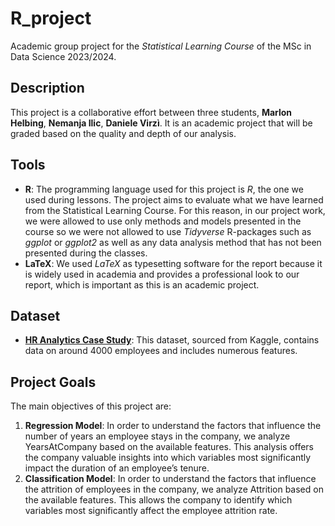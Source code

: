# R_project
Academic group project for the *Statistical Learning Course* of the MSc in Data Science 2023/2024.


## Description
This project is a collaborative effort between three students, **Marlon Helbing**, **Nemanja Ilic**, **Daniele Virzì**. It is an academic project that will be graded based on the quality and depth of our analysis.


## Tools
- **R**: The programming language used for this project is *R*, the one we used during lessons. The project aims to evaluate what we have learned from the Statistical Learning Course. For this reason, in our project work, we were allowed to use only methods and models presented in the course so we were not allowed to use *Tidyverse* R-packages such as *ggplot* or *ggplot2* as well as any data analysis method that has not been presented during the classes.
- **LaTeX**: We used *LaTeX* as typesetting software for the report because it is widely used in academia and provides a professional look to our report, which is important as this is an academic project.


## Dataset
- [**HR Analytics Case Study**](https://www.kaggle.com/datasets/vjchoudhary7/hr-analytics-case-study): This dataset, sourced from Kaggle, contains data on around 4000 employees and includes numerous features.

  
## Project Goals
The main objectives of this project are:
1. **Regression Model**: In order to understand the factors that influence the number of years an employee stays in the company, we analyze YearsAtCompany based on the available features. This analysis offers the company valuable insights into which variables most significantly impact the duration of an employee’s tenure.
2. **Classification Model**: In order to understand the factors that influence the attrition of employees in the company, we analyze Attrition based on the available features. This allows the company to identify which variables most significantly affect the employee attrition rate.

